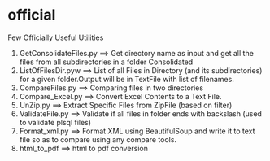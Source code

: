 # official
Few Officially Useful Utilities

1. GetConsolidateFiles.py ==>  Get directory name as input and  get all the files from all subdirectories in a folder Consolidated
2. ListOfFilesDir.pyw     ==>  List of all Files in Directory (and its subdirectories) for a given folder.Output will be in TextFile with list of filenames.
3. CompareFiles.py        ==>  Comparing files in two directories
4. Compare_Excel.py       ==>  Convert Excel Contents to a Text File.
5. UnZip.py               ==>  Extract Specific Files from ZipFile (based on filter)
6. ValidateFile.py        ==>  Validate if all files in folder ends with backslash (used to validate plsql files) 
7. Format_xml.py          ==>  Format XML using BeautifulSoup and write it to text file so as to compare using any compare tools.
8. html_to_pdf            ==> html to pdf conversion
